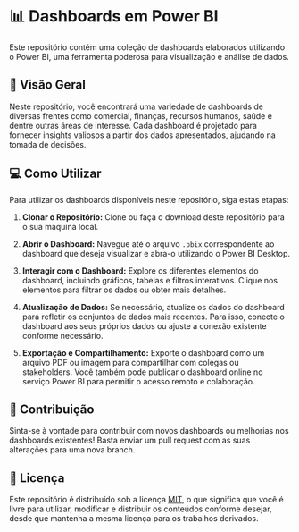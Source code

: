 # 📊 Dashboards em Power BI

Este repositório contém uma coleção de dashboards elaborados utilizando o Power BI, uma ferramenta poderosa para visualização e análise de dados.

## 🌟 Visão Geral

Neste repositório, você encontrará uma variedade de dashboards de diversas frentes como comercial, finanças, recursos humanos, saúde e dentre outras áreas de interesse. Cada dashboard é projetado para fornecer insights valiosos a partir dos dados apresentados, ajudando na tomada de decisões.

## 💻 Como Utilizar

Para utilizar os dashboards disponíveis neste repositório, siga estas etapas:

1. **Clonar o Repositório:** Clone ou faça o download deste repositório para o sua máquina local.

2. **Abrir o Dashboard:** Navegue até o arquivo `.pbix` correspondente ao dashboard que deseja visualizar e abra-o utilizando o Power BI Desktop.

3. **Interagir com o Dashboard:** Explore os diferentes elementos do dashboard, incluindo gráficos, tabelas e filtros interativos. Clique nos elementos para filtrar os dados ou obter mais detalhes.

4. **Atualização de Dados:** Se necessário, atualize os dados do dashboard para refletir os conjuntos de dados mais recentes. Para isso, conecte o dashboard aos seus próprios dados ou ajuste a conexão existente conforme necessário.

5. **Exportação e Compartilhamento:** Exporte o dashboard como um arquivo PDF ou imagem para compartilhar com colegas ou stakeholders. Você também pode publicar o dashboard online no serviço Power BI para permitir o acesso remoto e colaboração.

## 🚀 Contribuição

Sinta-se à vontade para contribuir com novos dashboards ou melhorias nos dashboards existentes! Basta enviar um pull request com as suas alterações para uma nova branch.

## 📝 Licença

Este repositório é distribuído sob a licença [MIT](LICENSE), o que significa que você é livre para utilizar, modificar e distribuir os conteúdos conforme desejar, desde que mantenha a mesma licença para os trabalhos derivados.
